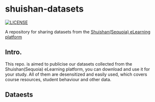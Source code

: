 # shuishan-datasets
[![LICENSE](https://img.shields.io/badge/license-MIT-green)](https://github.com/TommySoya/shuishan-datasets/blob/master/LICENSE)

A repository for sharing datasets from the [Shuishan(Sequoia) eLearning platform](https://www.shuishan.net.cn/)

## Intro.
This repo. is aimed to publicise our datasets collected from the Shuishan(Sequoia) eLearning platform, you can download and use it for your study. All of them are desensitized and easily used, which covers course resources, student behaviour and other data.

## Dataests
